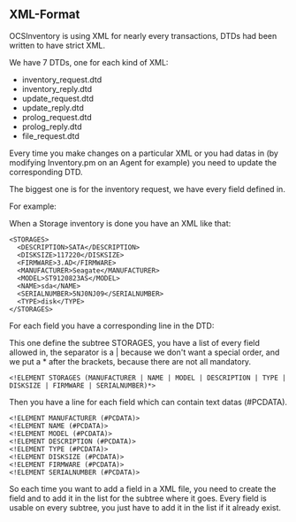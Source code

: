 ## XML-Format

OCSInventory is using XML for nearly every transactions, DTDs had been written to have strict XML.

We have 7 DTDs, one for each kind of XML:

* inventory_request.dtd
* inventory_reply.dtd
* update_request.dtd
* update_reply.dtd
* prolog_request.dtd
* prolog_reply.dtd
* file_request.dtd

Every time you make changes on a particular XML or you had datas in (by modifying Inventory.pm on an Agent
for example) you need to update the corresponding DTD.

The biggest one is for the inventory request, we have every field defined in.

For example:

When a Storage inventory is done you have an XML like that:

    <STORAGES>
      <DESCRIPTION>SATA</DESCRIPTION>
      <DISKSIZE>117220</DISKSIZE>
      <FIRMWARE>3.AD</FIRMWARE>
      <MANUFACTURER>Seagate</MANUFACTURER>
      <MODEL>ST9120823AS</MODEL>
      <NAME>sda</NAME>
      <SERIALNUMBER>5NJ0NJ09</SERIALNUMBER>
      <TYPE>disk</TYPE>
    </STORAGES>

For each field you have a corresponding line in the DTD:

This one define the subtree STORAGES, you have a list of every field allowed in, the separator is a | because we don't want a special order, and we put a * after the brackets, because there are not all mandatory.

    <!ELEMENT STORAGES (MANUFACTURER | NAME | MODEL | DESCRIPTION | TYPE | DISKSIZE | FIRMWARE | SERIALNUMBER)*>

Then you have a line for each field which can contain text datas (#PCDATA).

    <!ELEMENT MANUFACTURER (#PCDATA)>
    <!ELEMENT NAME (#PCDATA)>
    <!ELEMENT MODEL (#PCDATA)>
    <!ELEMENT DESCRIPTION (#PCDATA)>
    <!ELEMENT TYPE (#PCDATA)>
    <!ELEMENT DISKSIZE (#PCDATA)>
    <!ELEMENT FIRMWARE (#PCDATA)>
    <!ELEMENT SERIALNUMBER (#PCDATA)>

So each time you want to add a field in a XML file, you need to create the field and to add it in the
list for the subtree where it goes. Every field is usable on every subtree, you just have to add it
in the list if it already exist.
